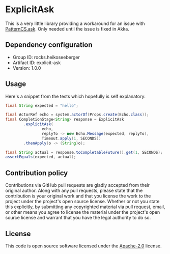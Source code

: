# ExplicitAsk #

This is a very little library providing a workaround for an issue with 
[PatternCS.ask](https://github.com/akka/akka/issues/24587). Only needed until the issue is fixed
in Akka.

## Dependency configuration

- Group ID: rocks.heikoseeberger
- Artifact ID: explicit-ask 
- Version: 1.0.0

## Usage

Here's a snippet from the tests which hopefully is self explanatory:

``` java
final String expected = "hello";

final ActorRef echo = system.actorOf(Props.create(Echo.class));
final CompletionStage<String> response = ExplicitAsk
        .explicitAsk(
                echo,
                replyTo -> new Echo.Message(expected, replyTo),
                Timeout.apply(1, SECONDS))
        .thenApply(o -> (String)o);

final String actual = response.toCompletableFuture().get(1, SECONDS);
assertEquals(expected, actual);
```

## Contribution policy ##

Contributions via GitHub pull requests are gladly accepted from their original author. Along with
any pull requests, please state that the contribution is your original work and that you license
the work to the project under the project's open source license. Whether or not you state this
explicitly, by submitting any copyrighted material via pull request, email, or other means you
agree to license the material under the project's open source license and warrant that you have the
legal authority to do so.

## License ##

This code is open source software licensed under the
[Apache-2.0](http://www.apache.org/licenses/LICENSE-2.0) license.
